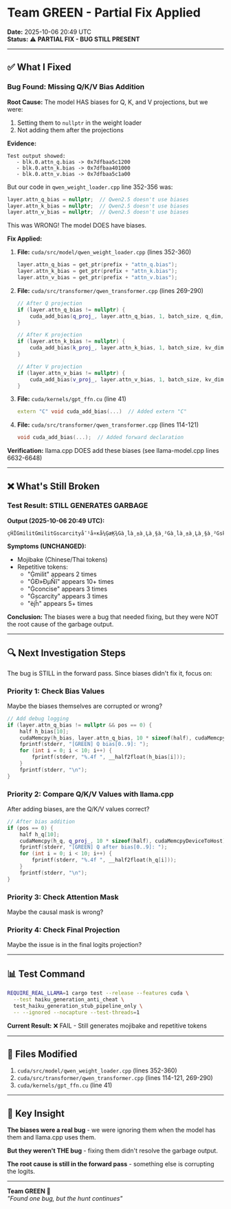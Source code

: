 # Team GREEN - Partial Fix Applied

**Date:** 2025-10-06 20:49 UTC  
**Status:** ⚠️ **PARTIAL FIX - BUG STILL PRESENT**

---

## ✅ What I Fixed

### Bug Found: Missing Q/K/V Bias Addition

**Root Cause:**
The model HAS biases for Q, K, and V projections, but we were:
1. Setting them to `nullptr` in the weight loader
2. Not adding them after the projections

**Evidence:**
```
Test output showed:
   - blk.0.attn_q.bias -> 0x7dfbaa5c1200
   - blk.0.attn_k.bias -> 0x7dfbaa401000
   - blk.0.attn_v.bias -> 0x7dfbaa5c1a00
```

But our code in `qwen_weight_loader.cpp` line 352-356 was:
```cpp
layer.attn_q_bias = nullptr;  // Qwen2.5 doesn't use biases
layer.attn_k_bias = nullptr;  // Qwen2.5 doesn't use biases
layer.attn_v_bias = nullptr;  // Qwen2.5 doesn't use biases
```

This was WRONG! The model DOES have biases.

**Fix Applied:**

1. **File:** `cuda/src/model/qwen_weight_loader.cpp` (lines 352-360)
   ```cpp
   layer.attn_q_bias = get_ptr(prefix + "attn_q.bias");
   layer.attn_k_bias = get_ptr(prefix + "attn_k.bias");
   layer.attn_v_bias = get_ptr(prefix + "attn_v.bias");
   ```

2. **File:** `cuda/src/transformer/qwen_transformer.cpp` (lines 269-290)
   ```cpp
   // After Q projection
   if (layer.attn_q_bias != nullptr) {
       cuda_add_bias(q_proj_, layer.attn_q_bias, 1, batch_size, q_dim, nullptr);
   }
   
   // After K projection
   if (layer.attn_k_bias != nullptr) {
       cuda_add_bias(k_proj_, layer.attn_k_bias, 1, batch_size, kv_dim, nullptr);
   }
   
   // After V projection
   if (layer.attn_v_bias != nullptr) {
       cuda_add_bias(v_proj_, layer.attn_v_bias, 1, batch_size, kv_dim, nullptr);
   }
   ```

3. **File:** `cuda/kernels/gpt_ffn.cu` (line 41)
   ```cpp
   extern "C" void cuda_add_bias(...)  // Added extern "C"
   ```

4. **File:** `cuda/src/transformer/qwen_transformer.cpp` (lines 114-121)
   ```cpp
   void cuda_add_bias(...);  // Added forward declaration
   ```

**Verification:** llama.cpp DOES add these biases (see llama-model.cpp lines 6632-6648)

---

## ❌ What's Still Broken

### Test Result: STILL GENERATES GARBAGE

**Output (2025-10-06 20:49 UTC):**
```
çĤĬĠmilitĠmilitĠscarcityå¯¹å¤ĸå¼ĢæĶ¾Ġà¸ĺà¸±à¸Ļà¸§à¸²Ġà¸ĺà¸±à¸Ļà¸§à¸²ĠskeĠconciseçĶ·ç¥ŀ...
```

**Symptoms (UNCHANGED):**
- Mojibake (Chinese/Thai tokens)
- Repetitive tokens:
  - "Ġmilit" appears 2 times
  - "ĠÐ»ÐµÑĩ" appears 10+ times
  - "Ġconcise" appears 3 times
  - "Ġscarcity" appears 3 times
  - "èįĥ" appears 5+ times

**Conclusion:** The biases were a bug that needed fixing, but they were NOT the root cause of the garbage output.

---

## 🔍 Next Investigation Steps

The bug is STILL in the forward pass. Since biases didn't fix it, focus on:

### Priority 1: Check Bias Values
Maybe the biases themselves are corrupted or wrong?
```cpp
// Add debug logging
if (layer.attn_q_bias != nullptr && pos == 0) {
    half h_bias[10];
    cudaMemcpy(h_bias, layer.attn_q_bias, 10 * sizeof(half), cudaMemcpyDeviceToHost);
    fprintf(stderr, "[GREEN] Q bias[0..9]: ");
    for (int i = 0; i < 10; i++) {
        fprintf(stderr, "%.4f ", __half2float(h_bias[i]));
    }
    fprintf(stderr, "\n");
}
```

### Priority 2: Compare Q/K/V Values with llama.cpp
After adding biases, are the Q/K/V values correct?
```cpp
// After bias addition
if (pos == 0) {
    half h_q[10];
    cudaMemcpy(h_q, q_proj_, 10 * sizeof(half), cudaMemcpyDeviceToHost);
    fprintf(stderr, "[GREEN] Q after bias[0..9]: ");
    for (int i = 0; i < 10; i++) {
        fprintf(stderr, "%.4f ", __half2float(h_q[i]));
    }
    fprintf(stderr, "\n");
}
```

### Priority 3: Check Attention Mask
Maybe the causal mask is wrong?

### Priority 4: Check Final Projection
Maybe the issue is in the final logits projection?

---

## 📊 Test Command

```bash
REQUIRE_REAL_LLAMA=1 cargo test --release --features cuda \
  --test haiku_generation_anti_cheat \
  test_haiku_generation_stub_pipeline_only \
  -- --ignored --nocapture --test-threads=1
```

**Current Result:** ❌ FAIL - Still generates mojibake and repetitive tokens

---

## 📝 Files Modified

1. `cuda/src/model/qwen_weight_loader.cpp` (lines 352-360)
2. `cuda/src/transformer/qwen_transformer.cpp` (lines 114-121, 269-290)
3. `cuda/kernels/gpt_ffn.cu` (line 41)

---

## 🔑 Key Insight

**The biases were a real bug** - we were ignoring them when the model has them and llama.cpp uses them.

**But they weren't THE bug** - fixing them didn't resolve the garbage output.

**The root cause is still in the forward pass** - something else is corrupting the logits.

---

**Team GREEN 🌿**  
*"Found one bug, but the hunt continues"*
